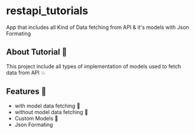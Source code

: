 # restapi_tutorials

App that includes all Kind of Data fetching from API & it's models with Json Formating 

## About Tutorial 🤩   

This project include all types of implementation of models used to fetch data from API 💥

## Features 🤳    

- with model data fetching 🤖
- without model data fetching 👑  
- Custom Models 🌟
- Json Formating
